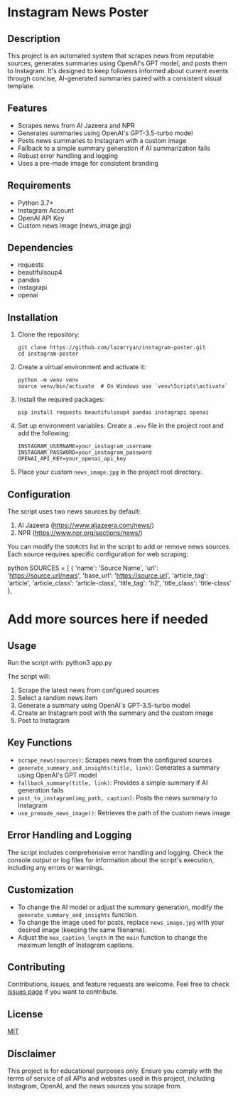 # Instagram News Poster

## Description
This project is an automated system that scrapes news from reputable sources, generates summaries using OpenAI's GPT model, and posts them to Instagram. It's designed to keep followers informed about current events through concise, AI-generated summaries paired with a consistent visual template.

## Features
- Scrapes news from Al Jazeera and NPR
- Generates summaries using OpenAI's GPT-3.5-turbo model
- Posts news summaries to Instagram with a custom image
- Fallback to a simple summary generation if AI summarization fails
- Robust error handling and logging
- Uses a pre-made image for consistent branding

## Requirements
- Python 3.7+
- Instagram Account
- OpenAI API Key
- Custom news image (news_image.jpg)

## Dependencies
- requests
- beautifulsoup4
- pandas
- instagrapi
- openai

## Installation

1. Clone the repository:
   ```
   git clone https://github.com/lazarryan/instagram-poster.git
   cd instagram-poster
   ```

2. Create a virtual environment and activate it:
   ```
   python -m venv venv
   source venv/bin/activate  # On Windows use `venv\Scripts\activate`
   ```

3. Install the required packages:
   ```
   pip install requests beautifulsoup4 pandas instagrapi openai
   ```

4. Set up environment variables:
   Create a `.env` file in the project root and add the following:
   ```
   INSTAGRAM_USERNAME=your_instagram_username
   INSTAGRAM_PASSWORD=your_instagram_password
   OPENAI_API_KEY=your_openai_api_key
   ```

5. Place your custom `news_image.jpg` in the project root directory.

## Configuration

The script uses two news sources by default:

1. Al Jazeera (https://www.aljazeera.com/news/)
2. NPR (https://www.npr.org/sections/news/)

You can modify the `SOURCES` list in the script to add or remove news sources. Each source requires specific configuration for web scraping:

python
SOURCES = [
{
'name': 'Source Name',
'url': 'https://source.url/news',
'base_url': 'https://source.url',
'article_tag': 'article',
'article_class': 'article-class',
'title_tag': 'h2',
'title_class': 'title-class'
},
# Add more sources here if needed

## Usage

Run the script with:
python3 app.py

The script will:
1. Scrape the latest news from configured sources
2. Select a random news item
3. Generate a summary using OpenAI's GPT-3.5-turbo model
4. Create an Instagram post with the summary and the custom image
5. Post to Instagram

## Key Functions

- `scrape_news(sources)`: Scrapes news from the configured sources
- `generate_summary_and_insights(title, link)`: Generates a summary using OpenAI's GPT model
- `fallback_summary(title, link)`: Provides a simple summary if AI generation fails
- `post_to_instagram(img_path, caption)`: Posts the news summary to Instagram
- `use_premade_news_image()`: Retrieves the path of the custom news image

## Error Handling and Logging

The script includes comprehensive error handling and logging. Check the console output or log files for information about the script's execution, including any errors or warnings.

## Customization

- To change the AI model or adjust the summary generation, modify the `generate_summary_and_insights` function.
- To change the image used for posts, replace `news_image.jpg` with your desired image (keeping the same filename).
- Adjust the `max_caption_length` in the `main` function to change the maximum length of Instagram captions.

## Contributing

Contributions, issues, and feature requests are welcome. Feel free to check [issues page](https://github.com/lazarryan/instagram-poster/issues) if you want to contribute.

## License

[MIT](https://choosealicense.com/licenses/mit/)

## Disclaimer

This project is for educational purposes only. Ensure you comply with the terms of service of all APIs and websites used in this project, including Instagram, OpenAI, and the news sources you scrape from.
